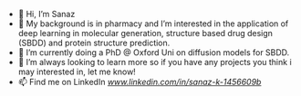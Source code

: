 - 👋 Hi, I’m Sanaz
- 📖 My background is in pharmacy and I’m interested in the application of deep learning in molecular generation, structure based drug design (SBDD) and protein structure prediction.
- 🌱 I’m currently doing a PhD @ Oxford Uni on diffusion models for SBDD.
- 💞️ I’m always looking to learn more so if you have any projects you think i may interested in, let me know!
- 📫 Find me on LinkedIn _www.linkedin.com/in/sanaz-k-1456609b_
  

<!---
SanazKaz/SanazKaz is a ✨ special ✨ repository because its `README.md` (this file) appears on your GitHub profile.
You can click the Preview link to take a look at your changes.
--->
